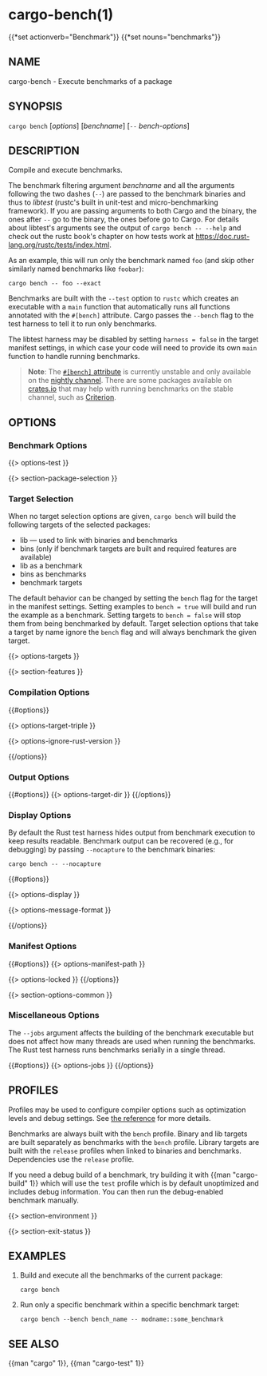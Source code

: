 # cargo-bench(1)
{{*set actionverb="Benchmark"}}
{{*set nouns="benchmarks"}}

## NAME

cargo-bench - Execute benchmarks of a package

## SYNOPSIS

`cargo bench` [_options_] [_benchname_] [`--` _bench-options_]

## DESCRIPTION

Compile and execute benchmarks.

The benchmark filtering argument _benchname_ and all the arguments following
the two dashes (`--`) are passed to the benchmark binaries and thus to
_libtest_ (rustc's built in unit-test and micro-benchmarking framework). If
you are passing arguments to both Cargo and the binary, the ones after `--` go
to the binary, the ones before go to Cargo. For details about libtest's
arguments see the output of `cargo bench -- --help` and check out the rustc
book's chapter on how tests work at
<https://doc.rust-lang.org/rustc/tests/index.html>.

As an example, this will run only the benchmark named `foo` (and skip other
similarly named benchmarks like `foobar`):

    cargo bench -- foo --exact

Benchmarks are built with the `--test` option to `rustc` which creates an
executable with a `main` function that automatically runs all functions
annotated with the `#[bench]` attribute. Cargo passes the `--bench` flag to
the test harness to tell it to run only benchmarks.

The libtest harness may be disabled by setting `harness = false` in the target
manifest settings, in which case your code will need to provide its own `main`
function to handle running benchmarks.

> **Note**: The
> [`#[bench]` attribute](https://doc.rust-lang.org/nightly/unstable-book/library-features/test.html)
> is currently unstable and only available on the
> [nightly channel](https://doc.rust-lang.org/book/appendix-07-nightly-rust.html).
> There are some packages available on
> [crates.io](https://crates.io/keywords/benchmark) that may help with
> running benchmarks on the stable channel, such as
> [Criterion](https://crates.io/crates/criterion).

## OPTIONS

### Benchmark Options

{{> options-test }}

{{> section-package-selection }}

### Target Selection

When no target selection options are given, `cargo bench` will build the
following targets of the selected packages:

- lib — used to link with binaries and benchmarks
- bins (only if benchmark targets are built and required features are
  available)
- lib as a benchmark
- bins as benchmarks
- benchmark targets

The default behavior can be changed by setting the `bench` flag for the target
in the manifest settings. Setting examples to `bench = true` will build and
run the example as a benchmark. Setting targets to `bench = false` will stop
them from being benchmarked by default. Target selection options that take a
target by name ignore the `bench` flag and will always benchmark the given
target.

{{> options-targets }}

{{> section-features }}

### Compilation Options

{{#options}}

{{> options-target-triple }}

{{> options-ignore-rust-version }}

{{/options}}

### Output Options

{{#options}}
{{> options-target-dir }}
{{/options}}

### Display Options

By default the Rust test harness hides output from benchmark execution to keep
results readable. Benchmark output can be recovered (e.g., for debugging) by
passing `--nocapture` to the benchmark binaries:

    cargo bench -- --nocapture

{{#options}}

{{> options-display }}

{{> options-message-format }}

{{/options}}

### Manifest Options

{{#options}}
{{> options-manifest-path }}

{{> options-locked }}
{{/options}}

{{> section-options-common }}

### Miscellaneous Options

The `--jobs` argument affects the building of the benchmark executable but
does not affect how many threads are used when running the benchmarks. The
Rust test harness runs benchmarks serially in a single thread.

{{#options}}
{{> options-jobs }}
{{/options}}

## PROFILES

Profiles may be used to configure compiler options such as optimization levels
and debug settings. See
[the reference](../reference/profiles.html)
for more details.

Benchmarks are always built with the `bench` profile. Binary and lib targets
are built separately as benchmarks with the `bench` profile. Library targets
are built with the `release` profiles when linked to binaries and benchmarks.
Dependencies use the `release` profile.

If you need a debug build of a benchmark, try building it with
{{man "cargo-build" 1}} which will use the `test` profile which is by default
unoptimized and includes debug information. You can then run the debug-enabled
benchmark manually.

{{> section-environment }}

{{> section-exit-status }}

## EXAMPLES

1. Build and execute all the benchmarks of the current package:

       cargo bench

2. Run only a specific benchmark within a specific benchmark target:

       cargo bench --bench bench_name -- modname::some_benchmark

## SEE ALSO
{{man "cargo" 1}}, {{man "cargo-test" 1}}
